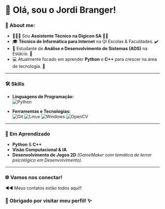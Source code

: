 # 👋 Olá, sou o Jordi Branger! 

### 🎯 About me:
- 👨🏽‍💻 Sou **Assistente Técnico na Digicon SA** 🙏🏻
- 🎓 **Técnico de Informática para Internet** na QI Escolas & Faculdades. ✔️
- 📘 Estudante de **Análise e Desenvolvimento de Sistemas (ADS)** na Estácio.  🔄
- 💻 Atualmente focado em aprender **Python** e **C++** para crescer na área de tecnologia. 🎯

--- 

### 🛠️ Skills
- **Linguagens de Programação:**  
  ![Python](https://img.shields.io/badge/Python-3.10-blue)
  
- **Ferramentas e Tecnologias:**  
  ![Git](https://img.shields.io/badge/Git-✔️-lightgrey) ![Linux](https://img.shields.io/badge/Linux-Ubuntu-important) 
  ![Windows](https://img.shields.io/badge/Windows-✔️-lightblue)  ![OpenCV](https://img.shields.io/badge/OpenCV-✔️-blue)

---

### 🌱 Em Aprendizado
- **Python** & **C++**
- **Visão Computacional & IA**  
- **Desenvolvimento de Jogos 2D** *(GameMaker com temática de terror psicológico em Desenvolvimento)*.  

---
### 🌐 Vamos nos conectar!

◀️◀️ Meus contatos estão todos aqui!!

### 🙏 Obrigado por visitar meu perfil! ✨
